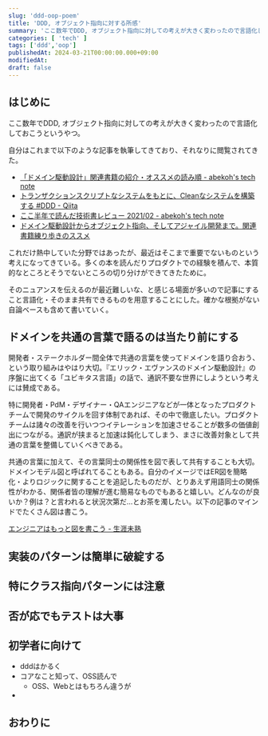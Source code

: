 ```yaml
---
slug: 'ddd-oop-poem'
title: 'DDD, オブジェクト指向に対する所感'
summary: 'ここ数年でDDD, オブジェクト指向に対しての考えが大きく変わったので言語化してみる。'
categories: [ 'tech' ]
tags: ['ddd','oop']
publishedAt: 2024-03-21T00:00:00.000+09:00
modifiedAt:
draft: false
---
```


## はじめに

ここ数年でDDD, オブジェクト指向に対しての考えが大きく変わったので言語化しておこうというやつ。

自分はこれまで以下のような記事を執筆してきており、それなりに閲覧されてきた。

- [「ドメイン駆動設計」関連書籍の紹介・オススメの読み順 - abekoh's tech note](https://blog.abekoh.dev/posts/ddd-books)
- [トランザクションスクリプトなシステムをもとに、Cleanなシステムを構築する #DDD - Qiita](https://qiita.com/abekoh/items/f8d392ac4835efa82b28)
- [ここ半年で読んだ技術書レビュー 2021/02 - abekoh's tech note](https://blog.abekoh.dev/posts/tech-books-Feb-2021)
- [ドメイン駆動設計からオブジェクト指向、そしてアジャイル開発まで。関連書籍練り歩きのススメ](https://zenn.dev/abekoh/articles/90a9bb8698b091)

これだけ熱中していた分野ではあったが、最近はそこまで重要でないものという考えになってきている。多くの本を読んだりプロダクトでの経験を積んで、本質的なところとそうでないところの切り分けができてきたために。

そのニュアンスを伝えるのが最近難しいな、と感じる場面が多いので記事にすること言語化・そのまま共有できるものを用意することにした。確かな根拠がない自論ベースも含めて書いていく。

## ドメインを共通の言葉で語るのは当たり前にする

開発者・ステークホルダー間全体で共通の言葉を使ってドメインを語り合おう、という取り組みはやはり大切。『エリック・エヴァンスのドメイン駆動設計』の序盤に出てくる「ユビキタス言語」の話で、通訳不要な世界にしようという考えには賛成である。

特に開発者・PdM・デザイナー・QAエンジニアなどが一体となったプロダクトチームで開発のサイクルを回す体制であれば、その中で徹底したい。プロダクトチームは諸々の改善を行いつつイテレーションを加速させることが数多の価値創出につながる。通訳が挟まると加速は鈍化してしまう、まさに改善対象として共通の言葉を整備していくべきである。

共通の言葉に加えて、その言葉同士の関係性を図で表して共有することも大切。ドメインモデル図と呼ばれてることもある。自分のイメージではER図を簡略化・よりロジックに関することを追記したものだが、とりあえず用語同士の関係性がわかる、関係者皆の理解が進む簡易なものでもあると嬉しい。どんなのが良いか？例は？と言われると状況次第だ…とお茶を濁したい。以下の記事のマインドでたくさん図は書こう。

[エンジニアはもっと図を書こう - 生涯未熟](https://syossan.hateblo.jp/entry/2022/04/11/221723)

## 実装のパターンは簡単に破綻する

## 特にクラス指向パターンには注意

## 否が応でもテストは大事

## 初学者に向けて

- dddはかるく
- コアなこと知って、OSS読んで
  - OSS、Webとはもちろん違うが
- 

## おわりに
